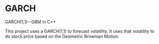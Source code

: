 # GARCH
GARCH(1,1)--GBM in C++

This project uses a GARCH(1,1) to forecast volatility. It uses that volatility to do stock price based on the Geometric Brownian Motion.

